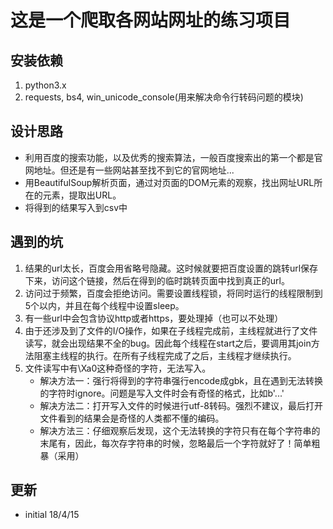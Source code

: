 # 这是一个爬取各网站网址的练习项目
## 安装依赖
1. python3.x
2. requests, bs4, win_unicode_console(用来解决命令行转码问题的模块)

## 设计思路
+ 利用百度的搜索功能，以及优秀的搜索算法，一般百度搜索出的第一个都是官网地址。但还是有一些网站甚至找不到它的官网地址...
+ 用BeautifulSoup解析页面，通过对页面的DOM元素的观察，找出网址URL所在的元素，提取出URL。
+ 将得到的结果写入到csv中

## 遇到的坑
1. 结果的url太长，百度会用省略号隐藏。这时候就要把百度设置的跳转url保存下来，访问这个链接，然后在得到的临时跳转页面中找到真正的url。
2. 访问过于频繁，百度会拒绝访问。需要设置线程锁，将同时运行的线程限制到5个以内，并且在每个线程中设置sleep。
3. 有一些url中会包含协议http或者https，要处理掉（也可以不处理）
4. 由于还涉及到了文件的I/O操作，如果在子线程完成前，主线程就进行了文件读写，就会出现结果不全的bug。因此每个线程在start之后，要调用其join方法阻塞主线程的执行。在所有子线程完成了之后，主线程才继续执行。
5. 文件读写中有\Xa0这种奇怪的字符，无法写入。
	+ 解决方法一：强行将得到的字符串强行encode成gbk，且在遇到无法转换的字符时ignore。问题是写入文件时会有奇怪的格式，比如b'...'
	+ 解决方法二：打开写入文件的时候进行utf-8转码。强烈不建议，最后打开文件看到的结果会是奇怪的人类都不懂的编码。
	+ 解决方法三：仔细观察后发现，这个无法转换的字符只有在每个字符串的末尾有，因此，每次存字符串的时候，忽略最后一个字符就好了！简单粗暴（采用）

## 更新
+ initial 18/4/15